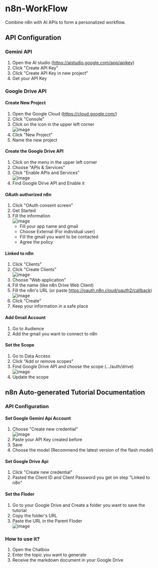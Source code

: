 # n8n-WorkFlow
Combine n8n with AI APIs to form a personalized workflow.

## API Configuration
### Gemini API
1. Open the AI studio (https://aistudio.google.com/app/apikey)
2. Click "Create API Key"
3. Click "Create API Key in new project"
4. Get your API Key

### Google Drive API
#### Create New Project
1. Open the Google Cloud (https://cloud.google.com/)
2. Click "Console"
3. Click on the icon in the upper left corner<br>![image](https://github.com/user-attachments/assets/0920c20f-fe2c-4d97-9937-e748cbf7eff8)
4. Click "New Project"
5. Name the new project

#### Create the Google Drive API
1. Click on the menu in the upper left corner
2. Choose "APIs & Services"
3. Click "Enable APIs and Services"<br>![image](https://github.com/user-attachments/assets/0c33f41d-641b-48b9-b45c-ffcac75bab30)
4. Find Google Dirve API and Enable it

#### OAuth authorized n8n
1. Click "OAuth consent screen"
2. Get Started
3. Fill the information<br>![image](https://github.com/user-attachments/assets/89634734-dad1-4cba-afcd-6597e8099d92)
   - Fill your app name and gmail
   - Choose External (For individual user)
   - Fill the gmail you want to be contacted
   - Agree the policy

 #### Linked to n8n
 1. Click "Clients"
 2. Click "Create Clients"<br>![image](https://github.com/user-attachments/assets/feecfcf7-e1a6-4ad1-827c-300ff3523c2a)
 3. Choose "Web application"
 4. Fill the name (like n8n Drive Web Client)
 5. Fill the n8n's URL (or paste https://oauth.n8n.cloud/oauth2/callback)<br>![image](https://github.com/user-attachments/assets/a662d045-2119-4882-a9e7-729a022c4e42)
 6. Click "Create"
 7. Keep your information in a safe place

#### Add Gmail Account
 1. Go to Audience
 2. Add the gmail you want to connect to n8n

#### Set the Scope
1. Go to Data Access
2. Click "Add or remove scopes"
3. Find Google Drive API and choose the scope (.../auth/drive)<br>![image](https://github.com/user-attachments/assets/8804d77b-a342-4db0-a436-c4cdb91105c5)
4. Update the scope

## n8n Auto-generated Tutorial Documentation
### API Configuration
#### Set Google Gemini Api Account
1. Choose "Create new credential"<br>![image](https://github.com/user-attachments/assets/307c4a02-4f23-446b-a668-70e9af1af331)
2. Paste your API Key created before
3. Save
4. Choose the model (Recommend the latest version of the flash model)

#### Set Google Drive Api
1. Click "Create new credential"
2. Pasted the Client ID and Client Password you get on step "Linked to n8n"

#### Set the Floder
1. Go to your Google Drive and Create a folder you want to save the tutorial
2. Copy the folder's URL
3. Paste the URL in the Parent Floder<br>![image](https://github.com/user-attachments/assets/ce93b28a-1dcd-42c0-9a75-59c1d1da72b0)

### How to use it?
1. Open the Chatbox
2. Enter the topic you want to generate
3. Receive the markdown document in your Google Drive
